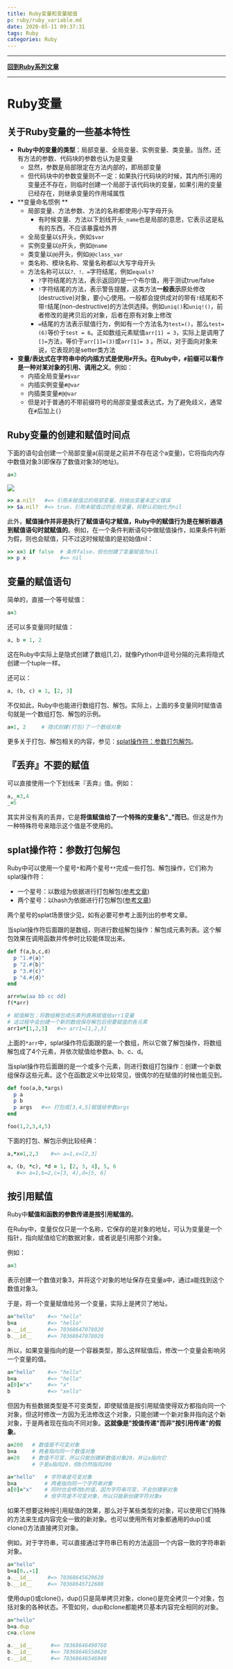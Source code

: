 ```yaml
---
title: Ruby变量和变量赋值
p: ruby/ruby_variable.md
date: 2020-05-11 09:37:31
tags: Ruby
categories: Ruby
---
```


------

**[回到Ruby系列文章](/ruby/index/)**

------


# Ruby变量

## 关于Ruby变量的一些基本特性

- **Ruby中的变量的类型**：局部变量、全局变量、实例变量、类变量。当然，还有方法的参数、代码块的参数也认为是变量  
  - 显然，参数是局部限定在方法内部的，即局部变量  
  - 但代码块中的参数变量则不一定：如果执行代码块的时候，其内所引用的变量还不存在，则临时创建一个局部于该代码块的变量，如果引用的变量已经存在，则继承变量的作用域属性  
- **变量命名惯例 ** 
  - 局部变量、方法参数、方法的名称都使用小写字母开头  
    -   有时候变量、方法以下划线开头`_name`也是局部的意思，它表示这是私有的东西，不应该暴露给外界
  - 全局变量以`$`开头，例如`$var`  
  - 实例变量以`@`开头，例如`@name`  
  - 类变量以`@@`开头，例如`@@class_var`  
  - 类名称、模块名称、常量名称都以大写字母开头  
  - 方法名称可以以`?、!、=`字符结尾，例如`equals?`  
    - `?`字符结尾的方法，表示返回的是一个布尔值，用于测试true/false  
    - `!`字符结尾的方法，表示警告提醒，这类方法**一般表示**原处修改(destructive)对象，要小心使用。一般都会提供成对的带有`!`结尾和不带`!`结尾(non-destructive)的方法供选择。例如`uniq()`和`uniq!()`，前者修改的是拷贝后的对象，后者在原有对象上修改  
    - `=`结尾的方法表示赋值行为，例如有一个方法名为`test=()`，那么`test=(6)`等价于`test = 6`。正如数组元素赋值`arr[1] = 3`，实际上是调用了`[]=`方法，等价于`arr[1]=(3)`或`arr[1]= 3` 。所以，对于面向对象来说，它表现的是setter类方法  
- **变量/表达式在字符串中的内插方式是使用`#`开头。在Ruby中，`#`前缀可以看作是一种对某对象的引用、调用之义**。例如：  
  - 内插全局变量`#$var ` 
  - 内插实例变量`#@var ` 
  - 内插类变量`#@@var ` 
  - 但是对于普通的不带前缀符号的局部变量或表达式，为了避免歧义，通常在`#`后加上`{}`  

## Ruby变量的创建和赋值时间点

下面的语句会创建一个局部变量a(前提是之前并不存在这个a变量)，它将指向内存中数值对象3(即保存了数值对象3的地址)。

```ruby
a=3
```

![](/img/ruby/1589465307357.png)

```ruby
>> a.nil?   #=> 引用未赋值过的局部变量，将抛出变量未定义错误
>> $a.nil?  #=> true，引用未赋值过的全局变量，将默认初始化为nil
```

此外，**赋值操作并非是执行了赋值语句才赋值，Ruby中的赋值行为是在解析器遇到赋值语句时就赋值的**。例如，在一个条件判断语句中做赋值操作，如果条件判断为假，则也会赋值，只不过这时候赋值的是初始值nil：

```ruby
>> x=3 if false  # 条件false，但也创建了变量赋值为nil
>> p x           #=> nil
```

## 变量的赋值语句

简单的，直接一个等号赋值：

```ruby
a=3
```

还可以多变量同时赋值：

```ruby
a, b = 1, 2
```

这在Ruby中实际上是隐式创建了数组[1,2]，就像Python中逗号分隔的元素将隐式创建一个tuple一样。

还可以：

```ruby
a, (b, c) = 1, [2, 3]
```

不仅如此，Ruby中也能进行数组打包、解包。实际上，上面的多变量同时赋值语句就是一个数组打包、解包的示例。

```ruby
a=1, 2     # 隐式创建(打包)了一个数组对象
```

更多关于打包、解包相关的内容，参见：[splat操作符：参数打包解包](#blogsplat)。

## 『丢弃』不要的赋值

可以直接使用一个下划线来『丢弃』值。例如：

```ruby
a,_=3,4
_=5
```

其实并没有真的丢弃，它是**将值赋值给了一个特殊的变量名"_"而已**。但这是作为一种特殊符号来暗示这个值是不使用的。

<a name="blogsplat"></a>

## splat操作符：参数打包解包

Ruby中可以使用一个星号`*`和两个星号`**`完成一些打包、解包操作，它们称为splat操作符：

- 一个星号：以数组为依据进行打包解包([参考文章](https://www.jianshu.com/p/464460c9a0b6))
- 两个星号：以hash为依据进行打包解包([参考文章](https://dev.firmafon.dk/blog/drat-ruby-has-a-double-splat/))

两个星号的splat场景很少见，如有必要可参考上面列出的参考文章。

当splat操作符后面跟的是数组，则进行数组解包操作：解包成元素列表。这个解包效果在调用函数并传参时比较能体现出来。

```ruby
def f(a,b,c,d)
  p "1.#{a}"
  p "2.#{b}"
  p "3.#{c}"
  p "4.#{d}"
end

arr=%w(aa bb cc dd)
f(*arr)

# 赋值解包：将数组解包成元素列表再赋值给arr1变量
# 这过程中会创建一个新的数组保存解包后但要赋值的各元素
arr1=*[1,2,3]   #=> arr1=[1,2,3]
```

上面的`*arr`中，splat操作符后面跟的是一个数组，所以它做了解包操作，将数组解包成了4个元素，并依次赋值给参数a、b、c、d。

当splat操作符后面跟的是一个或多个元素，则进行数组打包操作：创建一个新数组保存这些元素。这个在函数定义中比较常见，很偶尔的在赋值的时候也能见到。

```ruby
def foo(a,b,*args)
  p a
  p b
  p args   #=> 打包成[3,4,5]赋值给参数args
end

foo(1,2,3,4,5)
```

下面的打包、解包示例比较经典：

```ruby
a,*x=1,2,3    #=> a=1,x=[2,3]

a, (b, *c), *d = 1, [2, 3, 4], 5, 6
   #=> a=1,b=2,c=[3, 4],d=[5, 6]
```

## 按引用赋值

Ruby中**赋值和函数的参数传递是按引用赋值的**。

在Ruby中，变量仅仅只是一个名称，它保存的是对象的地址，可认为变量是一个指针，指向赋值给它的数据对象，或者说是引用那个对象。

例如：

```ruby
a=3
```

表示创建一个数值对象3，并将这个对象的地址保存在变量a中，通过a能找到这个数值对象3。

于是，将一个变量赋值给另一个变量，实际上是拷贝了地址。

```ruby
a="hello"    #=> "hello"
b=a          #=> "hello"
a.__id__     #=> 70368647078020
b.__id__     #=> 70368647078020
```

所以，如果变量指向的是一个容器类型，那么这样赋值后，修改一个变量会影响另一个变量的值。

```ruby
a="hello"    #=> "hello"
b=a          #=> "hello"
a[0]="x"     #=> "x"
b            #=> "xello"
```

但因为有些数据类型是不可变类型，即使赋值是按引用赋值使得双方都指向同一个对象，但这时修改一方因为无法修改这个对象，只能创建一个新对象并指向这个新对象，于是两者现在指向不同对象。**这就像是"按值传递"而非"按引用传递"的假象**。

```ruby
a=200   # 数值是不可变对象
b=a     # 两者指向同一个数值对象
a=20    # 数值不可变，所以只能创建新数值对象20，并让a指向它
        # 于是a指向20，但b仍然指向200

a="hello"   # 字符串是可变对象
b=a         # 两者指向同一个字符串对象
a[0]="x"    # 同时也会修改b的值，因为字符串可变，不会创建新对象
            # 但字符是不可变对象，所以只能新创建字符对象x
```

如果不想要这种按引用赋值的效果，那么对于某些类型的对象，可以使用它们特殊的方法来生成内容完全一致的新对象。也可以使用所有对象都通用的dup()或clone()方法直接拷贝对象。

例如，对于字符串，可以直接通过字符串已有的方法返回一个内容一致的字符串新对象。

```ruby
a="hello"
b=a[0..-1]
a.__id__     #=> 70368645629620
b.__id__     #=> 70368645712680
```

使用dup()或clone()，dup()只是简单拷贝对象，clone()是完全拷贝一个对象，包括对象的各种状态。不管如何，dup和clone都能拷贝基本内容完全相同的对象。

```ruby
a="hello"
b=a.dup
c=a.clone

a.__id__      #=> 70368646490760
b.__id__      #=> 70368646550620
c.__id__      #=> 70368646546940
```
